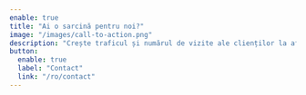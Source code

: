 ```yaml
---
enable: true
title: "Ai o sarcină pentru noi?"
image: "/images/call-to-action.png"
description: "Crește traficul și numărul de vizite ale clienților la afacerea ta. Contactează-ne și începe călătoria către succes chiar astăzi!"
button:
  enable: true
  label: "Contact"
  link: "/ro/contact"
---
```

